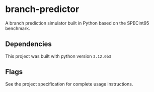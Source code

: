 # branch-predictor

A branch prediction simulator built in Python based on the SPECint95 benchmark.

## Dependencies

This project was built with python version `3.12.0b3`

## Flags

See the project specification for complete usage instructions.
